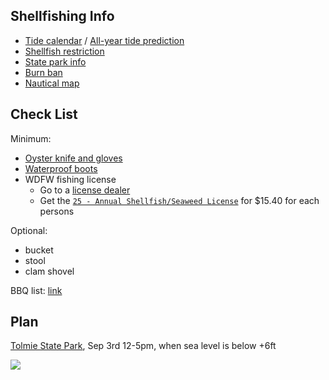 
## Shellfishing Info
- [Tide calendar](https://tides.net/washington/773/) / [All-year tide prediction](https://tidesandcurrents.noaa.gov/noaatidepredictions.html?id=9446828&units=standard&bdate=20230901&edate=20230930&timezone=LST/LDT&clock=12hour&datum=MLLW&interval=hilo&action=monthlychart&thresholdvalue=2.5&threshold=greaterThan)
- [Shellfish restriction](https://fortress.wa.gov/doh/biotoxin/biotoxin.html)
- [State park info](https://www.parks.wa.gov/297/Tolmie)
- [Burn ban](https://fortress.wa.gov/dnr/protection/firedanger/)
- [Nautical map](https://usa.fishermap.org/depth-map/puget-sound-wa/#map)

## Check List

Minimum:
- [Oyster knife and gloves](https://www.amazon.com/dp/B0BKG4TRSZ)
- [Waterproof boots](https://www.amazon.com/dp/B003Y2X4BS)
- WDFW fishing license 
  - Go to a [license dealer](https://wdfw.wa.gov/licenses/dealers?dealer_name=&city=Bellevue&county=)
  - Get the [`25 - Annual Shellfish/Seaweed License`](https://fishhunt.dfw.wa.gov/customer/catalog?residentTypeId=2) for $15.40 for each persons


Optional:
- bucket
- stool
- clam shovel

BBQ list: [link](./bbqlist.md)

## Plan

[Tolmie State Park](https://goo.gl/maps/dEv7ZPikmjWcwhs99), Sep 3rd 12-5pm, when sea level is below +6ft

[![](https://tides.net/graph/773/2023/09/3_lg.png)](https://tides.net/washington/773/?year=2023&month=09&day=03)
